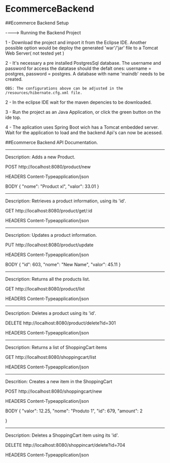 # EcommerceBackend

##Ecommerce Backend Setup

----> Running the Backend Project

1 - Download the project and import it from the Eclipse IDE.
    Another possible option would be deploy the generated 'war'/'jar'
    file to a Tomcat Web Server( not tested yet )
    
2 - It's necessary a pre installed PostgresSql database.
    The username and password for access the datatase should
    the defalt ones:  username = postgres, password = postgres.
    A database with name 'maindb' needs to be created.
    
    OBS: The configurations above can be adjusted in the 
    /resources/hibernate.cfg.xml file.
    
    
2 - In the eclipse IDE wait for the maven depencies to be downloaded.
    
3 - Run the project as an Java Application, or click the green button
    on the ide top.
    
4 - The aplication uses Spring Boot wich has a Tomcat embedded server.
    Wait for the application to load and the backend Api's can now
    be acessed.




##Ecommerce Backend API Documentation.

----------------------------------------------
Description: Adds a new Product.

POST http://localhost:8080/product/new

HEADERS
Content-Typeapplication/json

BODY
{
    "nome": "Product xl",
    "valor": 33.01
}

----------------------------------------------
Description: Retrieves a product information,
             using its 'id'.

GET http://localhost:8080/product/get/:id

HEADERS
Content-Typeapplication/json

----------------------------------------------
Description: Updates a product information.             

PUT http://localhost:8080/product/update

HEADERS
Content-Typeapplication/json

BODY
{
    "id": 603,
    "nome": "New Name",
    "valor": 45.11
}

----------------------------------------------
Description: Returns all the products list. 

GET http://localhost:8080/product/list

HEADERS
Content-Typeapplication/json

----------------------------------------------
Description: Deletes a product using its 'id'.

DELETE http://localhost:8080/product/delete?id=301

HEADERS
Content-Typeapplication/json

----------------------------------------------
Description: Returns a list of ShoppingCart items

GET http://localhost:8080/shoppingcart/list

HEADERS
Content-Typeapplication/json

----------------------------------------------
Descrition: Creates a new item in the ShoppingCart

POST http://localhost:8080/shoppingcart/new

HEADERS
Content-Typeapplication/json

BODY
{ 
	"valor": 12.25, 
	"nome": "Produto 1", 
	"id": 679, 
	"amount": 2
	
}

----------------------------------------------
Description: Deletes a ShoppingCart item using its 'id'.

DELETE http://localhost:8080/shoppincart/delete?id=704

HEADERS
Content-Typeapplication/json
